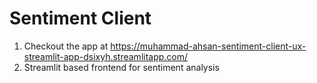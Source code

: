 # Sentiment Client


1. Checkout the app at https://muhammad-ahsan-sentiment-client-ux-streamlit-app-dsixyh.streamlitapp.com/
2. Streamlit based frontend for sentiment analysis
